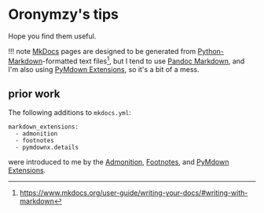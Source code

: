 # Oronymzy's tips

Hope you find them useful.

!!! note
    [MkDocs](https://www.mkdocs.org/) pages are designed to be generated from [Python-Markdown](https://python-markdown.github.io/)-formatted text files[^Orotips1], but I tend to use [Pandoc Markdown](http://pandoc.org/MANUAL.html#pandocs-markdown), and I'm also using [PyMdown Extensions](https://facelessuser.github.io/pymdown-extensions/), so it's a bit of a mess.

## prior work
The following additions to `mkdocs.yml`:

```
markdown_extensions:
  - admonition
  - footnotes
  - pymdownx.details
```

were introduced to me by the [Admonition](https://squidfunk.github.io/mkdocs-material/extensions/admonition/#installation), [Footnotes](https://squidfunk.github.io/mkdocs-material/extensions/footnotes/#installation), and [PyMdown Extensions](https://squidfunk.github.io/mkdocs-material/extensions/pymdown/#installation).

[^Orotips1]: https://www.mkdocs.org/user-guide/writing-your-docs/#writing-with-markdown
